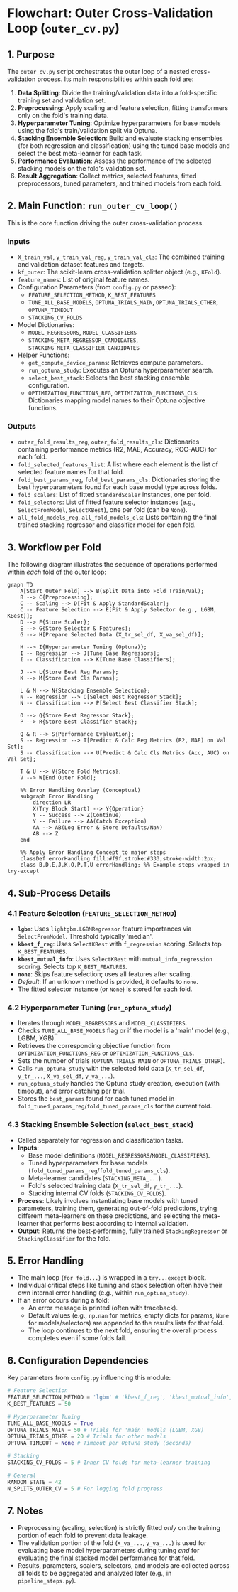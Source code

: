 # Flowchart: Outer Cross-Validation Loop (`outer_cv.py`)

## 1. Purpose

The `outer_cv.py` script orchestrates the outer loop of a nested cross-validation process. Its main responsibilities within each fold are:
1.  **Data Splitting**: Divide the training/validation data into a fold-specific training set and validation set.
2.  **Preprocessing**: Apply scaling and feature selection, fitting transformers only on the fold's training data.
3.  **Hyperparameter Tuning**: Optimize hyperparameters for base models using the fold's train/validation split via Optuna.
4.  **Stacking Ensemble Selection**: Build and evaluate stacking ensembles (for both regression and classification) using the tuned base models and select the best meta-learner for each task.
5.  **Performance Evaluation**: Assess the performance of the selected stacking models on the fold's validation set.
6.  **Result Aggregation**: Collect metrics, selected features, fitted preprocessors, tuned parameters, and trained models from each fold.

## 2. Main Function: `run_outer_cv_loop()`

This is the core function driving the outer cross-validation process.

### Inputs

-   `X_train_val`, `y_train_val_reg`, `y_train_val_cls`: The combined training and validation dataset features and targets.
-   `kf_outer`: The scikit-learn cross-validation splitter object (e.g., `KFold`).
-   `feature_names`: List of original feature names.
-   Configuration Parameters (from `config.py` or passed):
    -   `FEATURE_SELECTION_METHOD`, `K_BEST_FEATURES`
    -   `TUNE_ALL_BASE_MODELS`, `OPTUNA_TRIALS_MAIN`, `OPTUNA_TRIALS_OTHER`, `OPTUNA_TIMEOUT`
    -   `STACKING_CV_FOLDS`
-   Model Dictionaries:
    -   `MODEL_REGRESSORS`, `MODEL_CLASSIFIERS`
    -   `STACKING_META_REGRESSOR_CANDIDATES`, `STACKING_META_CLASSIFIER_CANDIDATES`
-   Helper Functions:
    -   `get_compute_device_params`: Retrieves compute parameters.
    -   `run_optuna_study`: Executes an Optuna hyperparameter search.
    -   `select_best_stack`: Selects the best stacking ensemble configuration.
    -   `OPTIMIZATION_FUNCTIONS_REG`, `OPTIMIZATION_FUNCTIONS_CLS`: Dictionaries mapping model names to their Optuna objective functions.

### Outputs

-   `outer_fold_results_reg`, `outer_fold_results_cls`: Dictionaries containing performance metrics (R2, MAE, Accuracy, ROC-AUC) for each fold.
-   `fold_selected_features_list`: A list where each element is the list of selected feature names for that fold.
-   `fold_best_params_reg`, `fold_best_params_cls`: Dictionaries storing the best hyperparameters found for each base model type across folds.
-   `fold_scalers`: List of fitted `StandardScaler` instances, one per fold.
-   `fold_selectors`: List of fitted feature selector instances (e.g., `SelectFromModel`, `SelectKBest`), one per fold (can be `None`).
-   `all_fold_models_reg`, `all_fold_models_cls`: Lists containing the final trained stacking regressor and classifier model for each fold.

## 3. Workflow per Fold

The following diagram illustrates the sequence of operations performed within *each* fold of the outer loop:

```mermaid
graph TD
    A[Start Outer Fold] --> B(Split Data into Fold Train/Val);
    B --> C{Preprocessing};
    C -- Scaling --> D[Fit & Apply StandardScaler];
    C -- Feature Selection --> E[Fit & Apply Selector (e.g., LGBM, KBest)];
    D --> F{Store Scaler};
    E --> G{Store Selector & Features};
    G --> H[Prepare Selected Data (X_tr_sel_df, X_va_sel_df)];

    H --> I{Hyperparameter Tuning (Optuna)};
    I -- Regression --> J[Tune Base Regressors];
    I -- Classification --> K[Tune Base Classifiers];

    J --> L{Store Best Reg Params};
    K --> M{Store Best Cls Params};

    L & M --> N{Stacking Ensemble Selection};
    N -- Regression --> O[Select Best Regressor Stack];
    N -- Classification --> P[Select Best Classifier Stack];

    O --> Q{Store Best Regressor Stack};
    P --> R{Store Best Classifier Stack};

    Q & R --> S{Performance Evaluation};
    S -- Regression --> T[Predict & Calc Reg Metrics (R2, MAE) on Val Set];
    S -- Classification --> U[Predict & Calc Cls Metrics (Acc, AUC) on Val Set];

    T & U --> V{Store Fold Metrics};
    V --> W[End Outer Fold];

    %% Error Handling Overlay (Conceptual)
    subgraph Error Handling
        direction LR
        X(Try Block Start) --> Y{Operation}
        Y -- Success --> Z(Continue)
        Y -- Failure --> AA(Catch Exception)
        AA --> AB(Log Error & Store Defaults/NaN)
        AB --> Z
    end

    %% Apply Error Handling Concept to major steps
    classDef errorHandling fill:#f9f,stroke:#333,stroke-width:2px;
    class B,D,E,J,K,O,P,T,U errorHandling; %% Example steps wrapped in try-except
```

## 4. Sub-Process Details

### 4.1 Feature Selection (`FEATURE_SELECTION_METHOD`)

-   **`lgbm`**: Uses `lightgbm.LGBMRegressor` feature importances via `SelectFromModel`. Threshold typically 'median'.
-   **`kbest_f_reg`**: Uses `SelectKBest` with `f_regression` scoring. Selects top `K_BEST_FEATURES`.
-   **`kbest_mutual_info`**: Uses `SelectKBest` with `mutual_info_regression` scoring. Selects top `K_BEST_FEATURES`.
-   **`none`**: Skips feature selection; uses all features after scaling.
-   *Default*: If an unknown method is provided, it defaults to `none`.
-   The fitted selector instance (or `None`) is stored for each fold.

### 4.2 Hyperparameter Tuning (`run_optuna_study`)

-   Iterates through `MODEL_REGRESSORS` and `MODEL_CLASSIFIERS`.
-   Checks `TUNE_ALL_BASE_MODELS` flag or if the model is a 'main' model (e.g., LGBM, XGB).
-   Retrieves the corresponding objective function from `OPTIMIZATION_FUNCTIONS_REG` or `OPTIMIZATION_FUNCTIONS_CLS`.
-   Sets the number of trials (`OPTUNA_TRIALS_MAIN` or `OPTUNA_TRIALS_OTHER`).
-   Calls `run_optuna_study` with the selected fold data (`X_tr_sel_df`, `y_tr_...`, `X_va_sel_df`, `y_va_...`).
-   `run_optuna_study` handles the Optuna study creation, execution (with timeout), and error catching per trial.
-   Stores the `best_params` found for each tuned model in `fold_tuned_params_reg`/`fold_tuned_params_cls` for the current fold.

### 4.3 Stacking Ensemble Selection (`select_best_stack`)

-   Called separately for regression and classification tasks.
-   **Inputs**:
    -   Base model definitions (`MODEL_REGRESSORS`/`MODEL_CLASSIFIERS`).
    -   Tuned hyperparameters for base models (`fold_tuned_params_reg`/`fold_tuned_params_cls`).
    -   Meta-learner candidates (`STACKING_META_...`).
    -   Fold's selected training data (`X_tr_sel_df`, `y_tr_...`).
    -   Stacking internal CV folds (`STACKING_CV_FOLDS`).
-   **Process**: Likely involves instantiating base models with tuned parameters, training them, generating out-of-fold predictions, trying different meta-learners on these predictions, and selecting the meta-learner that performs best according to internal validation.
-   **Output**: Returns the best-performing, fully trained `StackingRegressor` or `StackingClassifier` for the fold.

## 5. Error Handling

-   The main loop (`for fold...`) is wrapped in a `try...except` block.
-   Individual critical steps like tuning and stack selection often have their own internal error handling (e.g., within `run_optuna_study`).
-   If an error occurs during a fold:
    -   An error message is printed (often with traceback).
    -   Default values (e.g., `np.nan` for metrics, empty dicts for params, `None` for models/selectors) are appended to the results lists for that fold.
    -   The loop continues to the next fold, ensuring the overall process completes even if some folds fail.

## 6. Configuration Dependencies

Key parameters from `config.py` influencing this module:

```python
# Feature Selection
FEATURE_SELECTION_METHOD = 'lgbm' # 'kbest_f_reg', 'kbest_mutual_info', 'none'
K_BEST_FEATURES = 50

# Hyperparameter Tuning
TUNE_ALL_BASE_MODELS = True
OPTUNA_TRIALS_MAIN = 50 # Trials for 'main' models (LGBM, XGB)
OPTUNA_TRIALS_OTHER = 20 # Trials for other models
OPTUNA_TIMEOUT = None # Timeout per Optuna study (seconds)

# Stacking
STACKING_CV_FOLDS = 5 # Inner CV folds for meta-learner training

# General
RANDOM_STATE = 42
N_SPLITS_OUTER_CV = 5 # For logging fold progress
```

## 7. Notes

-   Preprocessing (scaling, selection) is strictly fitted *only* on the training portion of each fold to prevent data leakage.
-   The validation portion of the fold (`X_va_...`, `y_va_...`) is used for evaluating base model hyperparameters during tuning *and* for evaluating the final stacked model performance for that fold.
-   Results, parameters, scalers, selectors, and models are collected across all folds to be aggregated and analyzed later (e.g., in `pipeline_steps.py`).
